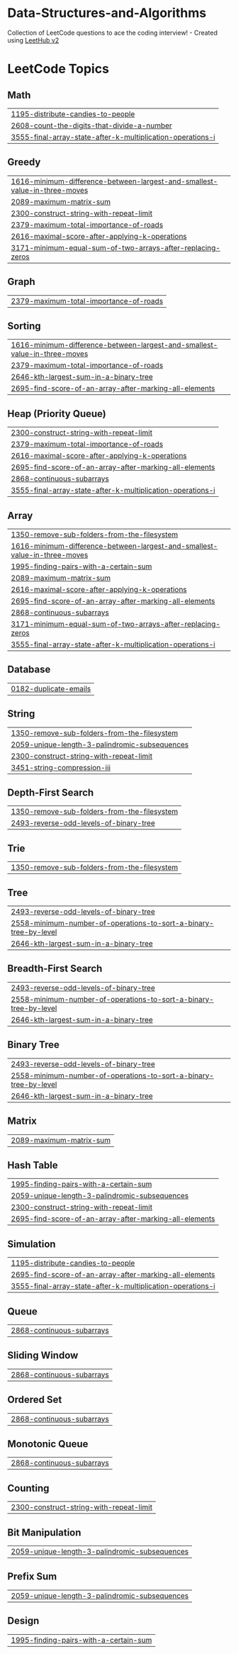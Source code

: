 # Data-Structures-and-Algorithms
Collection of LeetCode questions to ace the coding interview! - Created using [LeetHub v2](https://github.com/arunbhardwaj/LeetHub-2.0)

<!---LeetCode Topics Start-->
# LeetCode Topics
## Math
|  |
| ------- |
| [1195-distribute-candies-to-people](https://github.com/Abhinavgit123/Data-Structures-and-Algorithms/tree/master/1195-distribute-candies-to-people) |
| [2608-count-the-digits-that-divide-a-number](https://github.com/Abhinavgit123/Data-Structures-and-Algorithms/tree/master/2608-count-the-digits-that-divide-a-number) |
| [3555-final-array-state-after-k-multiplication-operations-i](https://github.com/Abhinavgit123/Data-Structures-and-Algorithms/tree/master/3555-final-array-state-after-k-multiplication-operations-i) |
## Greedy
|  |
| ------- |
| [1616-minimum-difference-between-largest-and-smallest-value-in-three-moves](https://github.com/Abhinavgit123/Data-Structures-and-Algorithms/tree/master/1616-minimum-difference-between-largest-and-smallest-value-in-three-moves) |
| [2089-maximum-matrix-sum](https://github.com/Abhinavgit123/Data-Structures-and-Algorithms/tree/master/2089-maximum-matrix-sum) |
| [2300-construct-string-with-repeat-limit](https://github.com/Abhinavgit123/Data-Structures-and-Algorithms/tree/master/2300-construct-string-with-repeat-limit) |
| [2379-maximum-total-importance-of-roads](https://github.com/Abhinavgit123/Data-Structures-and-Algorithms/tree/master/2379-maximum-total-importance-of-roads) |
| [2616-maximal-score-after-applying-k-operations](https://github.com/Abhinavgit123/Data-Structures-and-Algorithms/tree/master/2616-maximal-score-after-applying-k-operations) |
| [3171-minimum-equal-sum-of-two-arrays-after-replacing-zeros](https://github.com/Abhinavgit123/Data-Structures-and-Algorithms/tree/master/3171-minimum-equal-sum-of-two-arrays-after-replacing-zeros) |
## Graph
|  |
| ------- |
| [2379-maximum-total-importance-of-roads](https://github.com/Abhinavgit123/Data-Structures-and-Algorithms/tree/master/2379-maximum-total-importance-of-roads) |
## Sorting
|  |
| ------- |
| [1616-minimum-difference-between-largest-and-smallest-value-in-three-moves](https://github.com/Abhinavgit123/Data-Structures-and-Algorithms/tree/master/1616-minimum-difference-between-largest-and-smallest-value-in-three-moves) |
| [2379-maximum-total-importance-of-roads](https://github.com/Abhinavgit123/Data-Structures-and-Algorithms/tree/master/2379-maximum-total-importance-of-roads) |
| [2646-kth-largest-sum-in-a-binary-tree](https://github.com/Abhinavgit123/Data-Structures-and-Algorithms/tree/master/2646-kth-largest-sum-in-a-binary-tree) |
| [2695-find-score-of-an-array-after-marking-all-elements](https://github.com/Abhinavgit123/Data-Structures-and-Algorithms/tree/master/2695-find-score-of-an-array-after-marking-all-elements) |
## Heap (Priority Queue)
|  |
| ------- |
| [2300-construct-string-with-repeat-limit](https://github.com/Abhinavgit123/Data-Structures-and-Algorithms/tree/master/2300-construct-string-with-repeat-limit) |
| [2379-maximum-total-importance-of-roads](https://github.com/Abhinavgit123/Data-Structures-and-Algorithms/tree/master/2379-maximum-total-importance-of-roads) |
| [2616-maximal-score-after-applying-k-operations](https://github.com/Abhinavgit123/Data-Structures-and-Algorithms/tree/master/2616-maximal-score-after-applying-k-operations) |
| [2695-find-score-of-an-array-after-marking-all-elements](https://github.com/Abhinavgit123/Data-Structures-and-Algorithms/tree/master/2695-find-score-of-an-array-after-marking-all-elements) |
| [2868-continuous-subarrays](https://github.com/Abhinavgit123/Data-Structures-and-Algorithms/tree/master/2868-continuous-subarrays) |
| [3555-final-array-state-after-k-multiplication-operations-i](https://github.com/Abhinavgit123/Data-Structures-and-Algorithms/tree/master/3555-final-array-state-after-k-multiplication-operations-i) |
## Array
|  |
| ------- |
| [1350-remove-sub-folders-from-the-filesystem](https://github.com/Abhinavgit123/Data-Structures-and-Algorithms/tree/master/1350-remove-sub-folders-from-the-filesystem) |
| [1616-minimum-difference-between-largest-and-smallest-value-in-three-moves](https://github.com/Abhinavgit123/Data-Structures-and-Algorithms/tree/master/1616-minimum-difference-between-largest-and-smallest-value-in-three-moves) |
| [1995-finding-pairs-with-a-certain-sum](https://github.com/Abhinavgit123/Data-Structures-and-Algorithms/tree/master/1995-finding-pairs-with-a-certain-sum) |
| [2089-maximum-matrix-sum](https://github.com/Abhinavgit123/Data-Structures-and-Algorithms/tree/master/2089-maximum-matrix-sum) |
| [2616-maximal-score-after-applying-k-operations](https://github.com/Abhinavgit123/Data-Structures-and-Algorithms/tree/master/2616-maximal-score-after-applying-k-operations) |
| [2695-find-score-of-an-array-after-marking-all-elements](https://github.com/Abhinavgit123/Data-Structures-and-Algorithms/tree/master/2695-find-score-of-an-array-after-marking-all-elements) |
| [2868-continuous-subarrays](https://github.com/Abhinavgit123/Data-Structures-and-Algorithms/tree/master/2868-continuous-subarrays) |
| [3171-minimum-equal-sum-of-two-arrays-after-replacing-zeros](https://github.com/Abhinavgit123/Data-Structures-and-Algorithms/tree/master/3171-minimum-equal-sum-of-two-arrays-after-replacing-zeros) |
| [3555-final-array-state-after-k-multiplication-operations-i](https://github.com/Abhinavgit123/Data-Structures-and-Algorithms/tree/master/3555-final-array-state-after-k-multiplication-operations-i) |
## Database
|  |
| ------- |
| [0182-duplicate-emails](https://github.com/Abhinavgit123/Data-Structures-and-Algorithms/tree/master/0182-duplicate-emails) |
## String
|  |
| ------- |
| [1350-remove-sub-folders-from-the-filesystem](https://github.com/Abhinavgit123/Data-Structures-and-Algorithms/tree/master/1350-remove-sub-folders-from-the-filesystem) |
| [2059-unique-length-3-palindromic-subsequences](https://github.com/Abhinavgit123/Data-Structures-and-Algorithms/tree/master/2059-unique-length-3-palindromic-subsequences) |
| [2300-construct-string-with-repeat-limit](https://github.com/Abhinavgit123/Data-Structures-and-Algorithms/tree/master/2300-construct-string-with-repeat-limit) |
| [3451-string-compression-iii](https://github.com/Abhinavgit123/Data-Structures-and-Algorithms/tree/master/3451-string-compression-iii) |
## Depth-First Search
|  |
| ------- |
| [1350-remove-sub-folders-from-the-filesystem](https://github.com/Abhinavgit123/Data-Structures-and-Algorithms/tree/master/1350-remove-sub-folders-from-the-filesystem) |
| [2493-reverse-odd-levels-of-binary-tree](https://github.com/Abhinavgit123/Data-Structures-and-Algorithms/tree/master/2493-reverse-odd-levels-of-binary-tree) |
## Trie
|  |
| ------- |
| [1350-remove-sub-folders-from-the-filesystem](https://github.com/Abhinavgit123/Data-Structures-and-Algorithms/tree/master/1350-remove-sub-folders-from-the-filesystem) |
## Tree
|  |
| ------- |
| [2493-reverse-odd-levels-of-binary-tree](https://github.com/Abhinavgit123/Data-Structures-and-Algorithms/tree/master/2493-reverse-odd-levels-of-binary-tree) |
| [2558-minimum-number-of-operations-to-sort-a-binary-tree-by-level](https://github.com/Abhinavgit123/Data-Structures-and-Algorithms/tree/master/2558-minimum-number-of-operations-to-sort-a-binary-tree-by-level) |
| [2646-kth-largest-sum-in-a-binary-tree](https://github.com/Abhinavgit123/Data-Structures-and-Algorithms/tree/master/2646-kth-largest-sum-in-a-binary-tree) |
## Breadth-First Search
|  |
| ------- |
| [2493-reverse-odd-levels-of-binary-tree](https://github.com/Abhinavgit123/Data-Structures-and-Algorithms/tree/master/2493-reverse-odd-levels-of-binary-tree) |
| [2558-minimum-number-of-operations-to-sort-a-binary-tree-by-level](https://github.com/Abhinavgit123/Data-Structures-and-Algorithms/tree/master/2558-minimum-number-of-operations-to-sort-a-binary-tree-by-level) |
| [2646-kth-largest-sum-in-a-binary-tree](https://github.com/Abhinavgit123/Data-Structures-and-Algorithms/tree/master/2646-kth-largest-sum-in-a-binary-tree) |
## Binary Tree
|  |
| ------- |
| [2493-reverse-odd-levels-of-binary-tree](https://github.com/Abhinavgit123/Data-Structures-and-Algorithms/tree/master/2493-reverse-odd-levels-of-binary-tree) |
| [2558-minimum-number-of-operations-to-sort-a-binary-tree-by-level](https://github.com/Abhinavgit123/Data-Structures-and-Algorithms/tree/master/2558-minimum-number-of-operations-to-sort-a-binary-tree-by-level) |
| [2646-kth-largest-sum-in-a-binary-tree](https://github.com/Abhinavgit123/Data-Structures-and-Algorithms/tree/master/2646-kth-largest-sum-in-a-binary-tree) |
## Matrix
|  |
| ------- |
| [2089-maximum-matrix-sum](https://github.com/Abhinavgit123/Data-Structures-and-Algorithms/tree/master/2089-maximum-matrix-sum) |
## Hash Table
|  |
| ------- |
| [1995-finding-pairs-with-a-certain-sum](https://github.com/Abhinavgit123/Data-Structures-and-Algorithms/tree/master/1995-finding-pairs-with-a-certain-sum) |
| [2059-unique-length-3-palindromic-subsequences](https://github.com/Abhinavgit123/Data-Structures-and-Algorithms/tree/master/2059-unique-length-3-palindromic-subsequences) |
| [2300-construct-string-with-repeat-limit](https://github.com/Abhinavgit123/Data-Structures-and-Algorithms/tree/master/2300-construct-string-with-repeat-limit) |
| [2695-find-score-of-an-array-after-marking-all-elements](https://github.com/Abhinavgit123/Data-Structures-and-Algorithms/tree/master/2695-find-score-of-an-array-after-marking-all-elements) |
## Simulation
|  |
| ------- |
| [1195-distribute-candies-to-people](https://github.com/Abhinavgit123/Data-Structures-and-Algorithms/tree/master/1195-distribute-candies-to-people) |
| [2695-find-score-of-an-array-after-marking-all-elements](https://github.com/Abhinavgit123/Data-Structures-and-Algorithms/tree/master/2695-find-score-of-an-array-after-marking-all-elements) |
| [3555-final-array-state-after-k-multiplication-operations-i](https://github.com/Abhinavgit123/Data-Structures-and-Algorithms/tree/master/3555-final-array-state-after-k-multiplication-operations-i) |
## Queue
|  |
| ------- |
| [2868-continuous-subarrays](https://github.com/Abhinavgit123/Data-Structures-and-Algorithms/tree/master/2868-continuous-subarrays) |
## Sliding Window
|  |
| ------- |
| [2868-continuous-subarrays](https://github.com/Abhinavgit123/Data-Structures-and-Algorithms/tree/master/2868-continuous-subarrays) |
## Ordered Set
|  |
| ------- |
| [2868-continuous-subarrays](https://github.com/Abhinavgit123/Data-Structures-and-Algorithms/tree/master/2868-continuous-subarrays) |
## Monotonic Queue
|  |
| ------- |
| [2868-continuous-subarrays](https://github.com/Abhinavgit123/Data-Structures-and-Algorithms/tree/master/2868-continuous-subarrays) |
## Counting
|  |
| ------- |
| [2300-construct-string-with-repeat-limit](https://github.com/Abhinavgit123/Data-Structures-and-Algorithms/tree/master/2300-construct-string-with-repeat-limit) |
## Bit Manipulation
|  |
| ------- |
| [2059-unique-length-3-palindromic-subsequences](https://github.com/Abhinavgit123/Data-Structures-and-Algorithms/tree/master/2059-unique-length-3-palindromic-subsequences) |
## Prefix Sum
|  |
| ------- |
| [2059-unique-length-3-palindromic-subsequences](https://github.com/Abhinavgit123/Data-Structures-and-Algorithms/tree/master/2059-unique-length-3-palindromic-subsequences) |
## Design
|  |
| ------- |
| [1995-finding-pairs-with-a-certain-sum](https://github.com/Abhinavgit123/Data-Structures-and-Algorithms/tree/master/1995-finding-pairs-with-a-certain-sum) |
<!---LeetCode Topics End-->